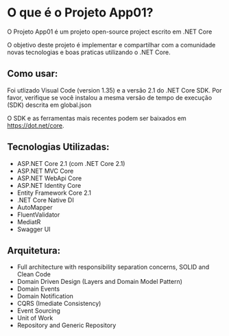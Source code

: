 # O que é o Projeto App01?

O Projeto App01 é um projeto open-source project escrito em .NET Core

O objetivo deste projeto é implementar e compartilhar com a comunidade novas tecnologias e boas praticas utilizando o .NET Core.

## Como usar:
Foi utlizado Visual Code (version 1.35) e a versão 2.1 do .NET Core SDK.
Por favor, verifique se você instalou a mesma versão de tempo de execução (SDK) descrita em global.json

O SDK e as ferramentas mais recentes podem ser baixados em https://dot.net/core.

## Tecnologias Utilizadas:
* ASP.NET Core 2.1 (com .NET Core 2.1)
* ASP.NET MVC Core
* ASP.NET WebApi Core
* ASP.NET Identity Core
* Entity Framework Core 2.1
* .NET Core Native DI
* AutoMapper
* FluentValidator
* MediatR
* Swagger UI

## Arquitetura:
* Full architecture with responsibility separation concerns, SOLID and Clean Code
* Domain Driven Design (Layers and Domain Model Pattern)
* Domain Events
* Domain Notification
* CQRS (Imediate Consistency)
* Event Sourcing
* Unit of Work
* Repository and Generic Repository
